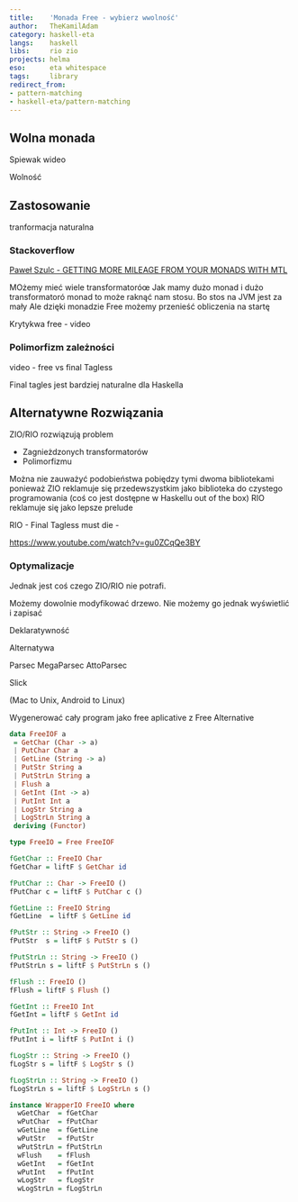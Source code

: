 ```yaml
---
title:    'Monada Free - wybierz wwolność'
author:   TheKamilAdam
category: haskell-eta
langs:    haskell
libs:     rio zio
projects: helma
eso:      eta whitespace
tags:     library
redirect_from:
- pattern-matching
- haskell-eta/pattern-matching
---
```


## Wolna monada

Spiewak wideo

Wolność



## Zastosowanie

tranformacja naturalna

### Stackoverflow

[Paweł Szulc - GETTING MORE MILEAGE FROM YOUR MONADS WITH MTL](https://www.youtube.com/watch?v=knK70T4X7YE)

MOżemy mieć wiele transformatoróœ
Jak mamy dużo monad i dużo transformatoró monad to może raknąć nam stosu.
Bo stos na JVM jest za mały
Ale dzięki monadzie Free możemy przenieść obliczenia na startę


Krytykwa free - video



### Polimorfizm zależności



video - free vs final Tagless 


Final tagles jest bardziej naturalne dla Haskella



## Alternatywne Rozwiązania


ZIO/RIO rozwiązują problem
* Zagnieżdzonych transformatorów
* Polimorfizmu

Można nie zauważyć podobieństwa pobiędzy tymi dwoma bibliotekami ponieważ
ZIO reklamuje się przedewszystkim jako biblioteka do czystego programowania (coś co jest dostępne w Haskellu out of the box)
RIO reklamuje się jako lepsze prelude


RIO -
Final Tagless must die - 

https://www.youtube.com/watch?v=gu0ZCqQe3BY


### Optymalizacje

Jednak jest coś czego ZIO/RIO nie potrafi.


Możemy dowolnie modyfikować drzewo.
Nie możemy go jednak wyświetlić i zapisać



Deklaratywność

Alternatywa

Parsec MegaParsec AttoParsec

Slick

(Mac to Unix, Android to Linux)

Wygenerować cały program jako free aplicative z Free Alternative


```haskell
data FreeIOF a
 = GetChar (Char -> a)
 | PutChar Char a
 | GetLine (String -> a)
 | PutStr String a
 | PutStrLn String a
 | Flush a
 | GetInt (Int -> a)
 | PutInt Int a
 | LogStr String a
 | LogStrLn String a
 deriving (Functor)

type FreeIO = Free FreeIOF 
```

```haskell
fGetChar :: FreeIO Char
fGetChar = liftF $ GetChar id

fPutChar :: Char -> FreeIO ()
fPutChar c = liftF $ PutChar c ()

fGetLine :: FreeIO String
fGetLine  = liftF $ GetLine id

fPutStr :: String -> FreeIO ()
fPutStr  s = liftF $ PutStr s ()

fPutStrLn :: String -> FreeIO ()
fPutStrLn s = liftF $ PutStrLn s ()

fFlush :: FreeIO ()
fFlush = liftF $ Flush ()

fGetInt :: FreeIO Int
fGetInt = liftF $ GetInt id

fPutInt :: Int -> FreeIO ()
fPutInt i = liftF $ PutInt i ()

fLogStr :: String -> FreeIO ()
fLogStr s = liftF $ LogStr s ()

fLogStrLn :: String -> FreeIO ()
fLogStrLn s = liftF $ LogStrLn s ()
```


```haskell
instance WrapperIO FreeIO where
  wGetChar  = fGetChar
  wPutChar  = fPutChar
  wGetLine  = fGetLine
  wPutStr   = fPutStr
  wPutStrLn = fPutStrLn
  wFlush    = fFlush
  wGetInt   = fGetInt
  wPutInt   = fPutInt
  wLogStr   = fLogStr
  wLogStrLn = fLogStrLn
```